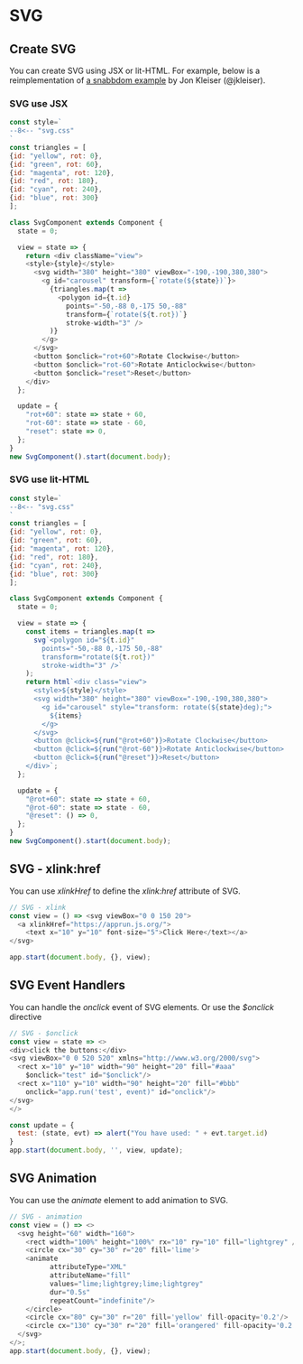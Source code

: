 # SVG

## Create SVG

You can create SVG using JSX or lit-HTML. For example, below is a reimplementation of <a href="https://github.com/snabbdom/snabbdom/tree/master/examples/carousel-svg">a snabbdom example</a> by Jon Kleiser (@jkleiser).

### SVG use JSX

```js
const style=`
--8<-- "svg.css"
`
const triangles = [
{id: "yellow", rot: 0},
{id: "green", rot: 60},
{id: "magenta", rot: 120},
{id: "red", rot: 180},
{id: "cyan", rot: 240},
{id: "blue", rot: 300}
];

class SvgComponent extends Component {
  state = 0;

  view = state => {
    return <div className="view">
    <style>{style}</style>
      <svg width="380" height="380" viewBox="-190,-190,380,380">
        <g id="carousel" transform={`rotate(${state})`}>
          {triangles.map(t =>
            <polygon id={t.id}
              points="-50,-88 0,-175 50,-88"
              transform={`rotate(${t.rot})`}
              stroke-width="3" />
          )}
        </g>
      </svg>
      <button $onclick="rot+60">Rotate Clockwise</button>
      <button $onclick="rot-60">Rotate Anticlockwise</button>
      <button $onclick="reset">Reset</button>
    </div>
  };

  update = {
    "rot+60": state => state + 60,
    "rot-60": state => state - 60,
    "reset": state => 0,
  };
}
new SvgComponent().start(document.body);
```
<apprun-play style="height:480px"></apprun-play>


### SVG use lit-HTML

```js
const style=`
--8<-- "svg.css"
`
const triangles = [
{id: "yellow", rot: 0},
{id: "green", rot: 60},
{id: "magenta", rot: 120},
{id: "red", rot: 180},
{id: "cyan", rot: 240},
{id: "blue", rot: 300}
];

class SvgComponent extends Component {
  state = 0;

  view = state => {
    const items = triangles.map(t =>
      svg`<polygon id="${t.id}"
        points="-50,-88 0,-175 50,-88"
        transform="rotate(${t.rot})"
        stroke-width="3" />`
    );
    return html`<div class="view">
      <style>${style}</style>
      <svg width="380" height="380" viewBox="-190,-190,380,380">
        <g id="carousel" style="transform: rotate(${state}deg);">
          ${items}
        </g>
      </svg>
      <button @click=${run("@rot+60")}>Rotate Clockwise</button>
      <button @click=${run("@rot-60")}>Rotate Anticlockwise</button>
      <button @click=${run("@reset")}>Reset</button>
    </div>`;
  };

  update = {
    "@rot+60": state => state + 60,
    "@rot-60": state => state - 60,
    "@reset": () => 0,
  };
}
new SvgComponent().start(document.body);
```
<apprun-play style="height:480px"></apprun-play>

## SVG - xlink:href

You can use _xlinkHref_ to define the _xlink:href_ attribute of SVG.

```js
// SVG - xlink
const view = () => <svg viewBox="0 0 150 20">
  <a xlinkHref="https://apprun.js.org/">
    <text x="10" y="10" font-size="5">Click Here</text></a>
</svg>

app.start(document.body, {}, view);
```
<apprun-play></apprun-play>


##  SVG Event Handlers

You can handle the _onclick_ event of SVG elements. Or use the _$onclick_ directive

```js
// SVG - $onclick
const view = state => <>
<div>click the buttons:</div>
<svg viewBox="0 0 520 520" xmlns="http://www.w3.org/2000/svg">
  <rect x="10" y="10" width="90" height="20" fill="#aaa"
    $onclick="test" id="$onclick"/>
  <rect x="110" y="10" width="90" height="20" fill="#bbb"
    onclick="app.run('test', event)" id="onclick"/>
</svg>
</>

const update = {
  test: (state, evt) => alert("You have used: " + evt.target.id)
}
app.start(document.body, '', view, update);
```
<apprun-play></apprun-play>

## SVG Animation

You can use the _animate_ element to add animation to SVG.

```js
// SVG - animation
const view = () => <>
  <svg height="60" width="160">
    <rect width="100%" height="100%" rx="10" ry="10" fill="lightgrey" />
    <circle cx="30" cy="30" r="20" fill='lime'>
    <animate
          attributeType="XML"
          attributeName="fill"
          values="lime;lightgrey;lime;lightgrey"
          dur="0.5s"
          repeatCount="indefinite"/>
    </circle>
    <circle cx="80" cy="30" r="20" fill='yellow' fill-opacity='0.2'/>
    <circle cx="130" cy="30" r="20" fill='orangered' fill-opacity='0.2' />
  </svg>
</>;
app.start(document.body, {}, view);
```
<apprun-play></apprun-play>
